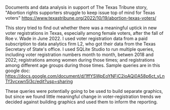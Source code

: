 Documents and data analysis in support of The Texas Tribune story, "Abortion rights supporters struggle to keep issue top of mind for Texas voters" https://www.texastribune.org/2022/10/19/abortion-texas-voters/

This story tried to find out whether there was a meaningful uptick in new voter registrations in Texas, especially among female voters, after the fall of Roe v. Wade in June 2022. I used voter registration data from a paid subscription to data analytics firm L2, who got their data from the Texas Secretary of State's office. I used SQLite Studio to run multiple queries, including voter registration numbers month to month, betwen 2018 and 2022; registrations among women during those times; and registrations among different age groups during those times. Sample queries are in this google doc: https://docs.google.com/document/d/1ffYSWpEoYNFiC2ioAQi0A58p6ct_yLnTf3vcxwn5l3c/edit?usp=sharing

These queries were potentially going to be used to build separate graphics, but since we found little meaningful change in voter-registration trends we decided against building graphics and used them to inform the reporting.
